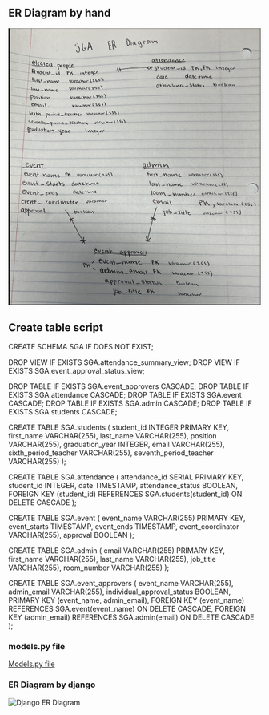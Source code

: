 ## ER Diagram by hand
![Handmade_ER_Diagram](handmade_diagram.png)

## Create table script

CREATE SCHEMA SGA IF DOES NOT EXIST;

DROP VIEW IF EXISTS SGA.attendance_summary_view; DROP VIEW IF EXISTS SGA.event_approval_status_view;

DROP TABLE IF EXISTS SGA.event_approvers CASCADE; DROP TABLE IF EXISTS SGA.attendance CASCADE; DROP TABLE IF EXISTS SGA.event CASCADE; DROP TABLE IF EXISTS SGA.admin CASCADE; DROP TABLE IF EXISTS SGA.students CASCADE;

CREATE TABLE SGA.students ( student_id INTEGER PRIMARY KEY, first_name VARCHAR(255), last_name VARCHAR(255), position VARCHAR(255), graduation_year INTEGER, email VARCHAR(255), sixth_period_teacher VARCHAR(255), seventh_period_teacher VARCHAR(255) );

CREATE TABLE SGA.attendance ( attendance_id SERIAL PRIMARY KEY, student_id INTEGER, date TIMESTAMP, attendance_status BOOLEAN, FOREIGN KEY (student_id) REFERENCES SGA.students(student_id) ON DELETE CASCADE );

CREATE TABLE SGA.event ( event_name VARCHAR(255) PRIMARY KEY, event_starts TIMESTAMP, event_ends TIMESTAMP, event_coordinator VARCHAR(255), approval BOOLEAN );

CREATE TABLE SGA.admin ( email VARCHAR(255) PRIMARY KEY, first_name VARCHAR(255), last_name VARCHAR(255), job_title VARCHAR(255), room_number VARCHAR(255) );

CREATE TABLE SGA.event_approvers ( event_name VARCHAR(255), admin_email VARCHAR(255), individual_approval_status BOOLEAN, PRIMARY KEY (event_name, admin_email), FOREIGN KEY (event_name) REFERENCES SGA.event(event_name) ON DELETE CASCADE, FOREIGN KEY (admin_email) REFERENCES SGA.admin(email) ON DELETE CASCADE );

### models.py file 
[Models.py file](orm/db/models.py)

### ER Diagram by django
![Django ER Diagram](django_er.png)
